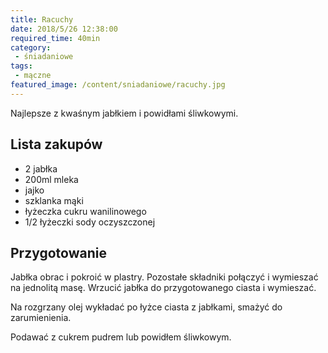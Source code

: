```yaml
---
title: Racuchy
date: 2018/5/26 12:38:00
required_time: 40min
category:
 - śniadaniowe
tags:
 - mączne
featured_image: /content/sniadaniowe/racuchy.jpg
---
```


Najlepsze z kwaśnym jabłkiem i powidłami śliwkowymi.

<!-- more -->

## Lista zakupów

 - 2 jabłka
 - 200ml mleka
 - jajko
 - szklanka mąki
 - łyżeczka cukru wanilinowego
 - 1/2 łyżeczki sody oczyszczonej

## Przygotowanie

Jabłka obrac i pokroić w plastry. Pozostałe składniki połączyć i wymieszać na jednolitą masę.
Wrzucić jabłka do przygotowanego ciasta i wymieszać.

Na rozgrzany olej wykładać po łyżce ciasta z jabłkami, smażyć do zarumienienia.

Podawać z cukrem pudrem lub powidłem śliwkowym.
